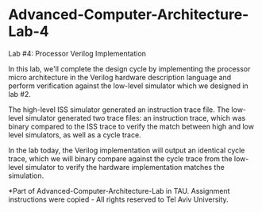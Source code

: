 # Advanced-Computer-Architecture-Lab-4
Lab #4: Processor Verilog Implementation

In this lab, we'll complete the design cycle by implementing the processor micro
architecture in the Verilog hardware description language and perform verification against the low-level simulator which we
designed in lab #2.

The high-level ISS simulator generated an instruction trace file. The low-level simulator generated two trace files: an
instruction trace, which was binary compared to the ISS trace to verify the match between high and low level simulators, as
well as a cycle trace.

In the lab today, the Verilog implementation will output an identical cycle trace, which we will binary compare against the
cycle trace from the low-level simulator to verify the hardware implementation matches the simulation. 

*Part of Advanced-Computer-Architecture-Lab in TAU. Assignment instructions were copied - All rights reserved to Tel Aviv University.
